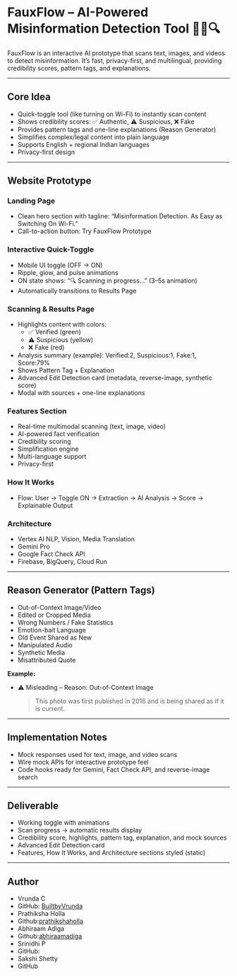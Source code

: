 # FauxFlow – AI-Powered Misinformation Detection Tool 🕵️‍♀️🔍

FauxFlow is an interactive AI prototype that scans text, images, and videos to detect misinformation. It’s fast, privacy-first, and multilingual, providing credibility scores, pattern tags, and explanations.

---

## Core Idea
- Quick-toggle tool (like turning on Wi-Fi) to instantly scan content
- Shows credibility scores: ✅ Authentic, ⚠ Suspicious, ❌ Fake
- Provides pattern tags and one-line explanations (Reason Generator)
- Simplifies complex/legal content into plain language
- Supports English + regional Indian languages
- Privacy-first design

---

## Website Prototype

### Landing Page
- Clean hero section with tagline: “Misinformation Detection. As Easy as Switching On Wi-Fi.”
- Call-to-action button: Try FauxFlow Prototype

### Interactive Quick-Toggle
- Mobile UI toggle (OFF → ON)
- Ripple, glow, and pulse animations
- ON state shows: “🔍 Scanning in progress…” (3–5s animation)
- Automatically transitions to Results Page

### Scanning & Results Page
- Highlights content with colors:
  - ✅ Verified (green)
  - ⚠ Suspicious (yellow)
  - ❌ Fake (red)
- Analysis summary (example): Verified:2, Suspicious:1, Fake:1, Score:79%
- Shows Pattern Tag + Explanation
- Advanced Edit Detection card (metadata, reverse-image, synthetic score)
- Modal with sources + one-line explanations

### Features Section
- Real-time multimodal scanning (text, image, video)
- AI-powered fact verification
- Credibility scoring
- Simplification engine
- Multi-language support
- Privacy-first

### How It Works
- Flow: User → Toggle ON → Extraction → AI Analysis → Score → Explainable Output

### Architecture
- Vertex AI NLP, Vision, Media Translation
- Gemini Pro
- Google Fact Check API
- Firebase, BigQuery, Cloud Run

---

## Reason Generator (Pattern Tags)
- Out-of-Context Image/Video
- Edited or Cropped Media
- Wrong Numbers / Fake Statistics
- Emotion-bait Language
- Old Event Shared as New
- Manipulated Audio
- Synthetic Media
- Misattributed Quote

**Example:**
- ⚠ Misleading – Reason: Out-of-Context Image
  > This photo was first published in 2016 and is being shared as if it is current.

---

## Implementation Notes
- Mock responses used for text, image, and video scans
- Wire mock APIs for interactive prototype feel
- Code hooks ready for Gemini, Fact Check API, and reverse-image search

---


## Deliverable
- Working toggle with animations
- Scan progress → automatic results display
- Credibility score, highlights, pattern tag, explanation, and mock sources
- Advanced Edit Detection card
- Features, How It Works, and Architecture sections styled (static)

---

## Author
- Vrunda C
- GitHub: [BuiltbyVrunda](https://github.com/BuiltbyVrunda)
- Prathiksha Holla
- Github:[prathikshaholla](https://github.com/prathikshaholla)
- Abhiraam Adiga
- Github:[abhiraamadiga](https://github.com/abhiraamadiga)
- Srinidhi P
- GitHub:
- Sakshi Shetty
- GitHub


